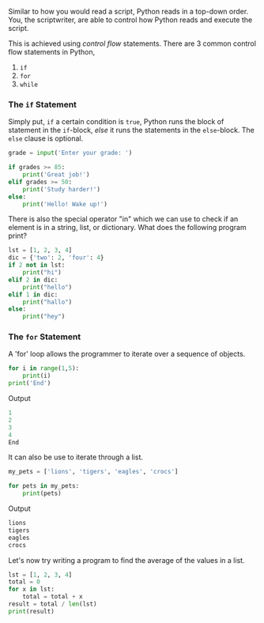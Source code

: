 Similar to how you would read a script, Python reads in a top-down order. You, the scriptwriter, are able to control how Python reads and execute the script.

This is achieved using _control flow_ statements. There are 3 common control flow statements in Python,

1. `if`
2. `for`
3. `while`

### The `if` Statement
Simply put, `if` a certain condition is `true`, Python runs the block of statement in the `if`-block, _else_ it runs the statements in the `else`-block. The `else` clause is optional.

```python
grade = input('Enter your grade: ')

if grades >= 85:
    print('Great job!')
elif grades >= 50:
    print('Study harder!')
else:
    print('Hello! Wake up!')
```

There is also the special operator "in" which we can use to check if an element is in a string, list, or dictionary. What does the following program print?

```python
lst = [1, 2, 3, 4]
dic = {'two': 2, 'four': 4}
if 2 not in lst:
    print("hi")
elif 2 in dic:
    print("hello")
elif 1 in dic:
    print("hallo")
else:
    print("hey")
```

### The `for` Statement
A 'for' loop allows the programmer to iterate over a sequence of objects.

```python
for i in range(1,5):
    print(i)
print('End')
```

Output

```python
1
2
3
4
End
```

It can also be use to iterate through a list.

```python
my_pets = ['lions', 'tigers', 'eagles', 'crocs']

for pets in my_pets:
    print(pets)
```

Output

```python
lions
tigers
eagles
crocs
```

Let's now try writing a program to find the average of the values in a list.

```python
lst = [1, 2, 3, 4]
total = 0
for x in lst:
    total = total + x
result = total / len(lst)
print(result)
```
